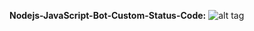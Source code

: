 **Nodejs-JavaScript-Bot-Custom-Status-Code:**
![alt tag](https://i.ibb.co/2cqg8bV/Nodejs-Java-Script-Bot-Custom-Status.png)
